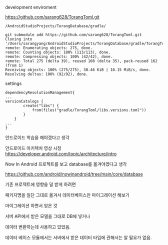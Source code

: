 development enviroment

https://github.com/sarang628/TorangToml.git

```
/AndroidStudioProjects/TorangDatabase/gradle/

git submodule add https://github.com/sarang628/TorangToml.git
Cloning into '/Users/sarangyang/AndroidStudioProjects/TorangDatabase/gradle/TorangToml'...
remote: Enumerating objects: 275, done.
remote: Counting objects: 100% (113/113), done.
remote: Compressing objects: 100% (42/42), done.
remote: Total 275 (delta 39), reused 108 (delta 35), pack-reused 162 (from 1)
Receiving objects: 100% (275/275), 30.46 KiB | 10.15 MiB/s, done.
Resolving deltas: 100% (92/92), done.
```

settings

```
dependencyResolutionManagement{
...
versionCatalogs {
        create("libs") {
            from(files("gradle/TorangToml/libs.versions.toml"))
        }
    }
...
}
```

안드로이드 학습을 해야겠다고 생각

안드로이드 아키텍처 영상 시청
https://developer.android.com/topic/architecture/intro


Now In Android 프로젝트를 보고 database를 옮겨야겠다고 생각

https://github.com/android/nowinandroid/tree/main/core/database

기존 프로젝트에 영향을 덜 받게 하려면

패키지명을 일단 그대로 옮겨서 데이터베이스만 마이그레이션 해보기


마이그레이션 하면서 얻은 것

서버 API에서 받은 모델을 그대로 DB에 넣거나

데이터 변환하는데 사용하고 있었음.

데이터 베이스 모듈에서는 서버에서 받은 데이터 타입에 관해서는 알 필요가 없음.

